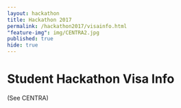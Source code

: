 ```yaml
---
layout: hackathon
title: Hackathon 2017
permalink: /hackathon2017/visainfo.html
"feature-img": img/CENTRA2.jpg
published: true
hide: true
---
```


# Student Hackathon Visa Info

(See CENTRA)

